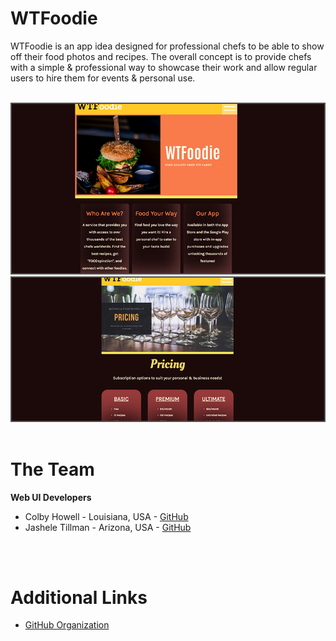 # WTFoodie

WTFoodie is an app idea designed for professional chefs to be able to show off their food photos and recipes. The overall concept is to provide chefs with a simple & professional way to showcase their work and allow regular users to hire them for events & personal use.


<br />

<img src="images/preview.png" alt="WTFoodie preview" />
<img src="images/preview2.png" alt="WTFoodie preview" />



<br />
<br />




# The Team

**Web UI Developers**

- Colby Howell - Louisiana, USA - <a href="https://github.com/colbyhowell" target="_blank">GitHub</a>
- Jashele Tillman - Arizona, USA - <a href="https://github.com/jasheloper" target="_blank">GitHub</a>




<br />
<br />


# Additional Links

- <a href="https://github.com/super-foodie-fans" target="_blank">GitHub Organization</a>





